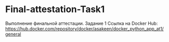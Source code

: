 # Final-attestation-Task1
Выполнение финальной аттестации. Задание 1
Ссылка на Docker Hub: https://hub.docker.com/repository/docker/asakeen/docker_python_app_at1/general
